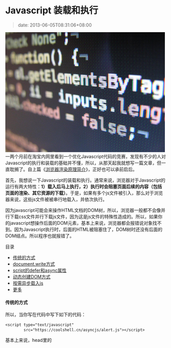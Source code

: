 # Javascript 装载和执行
>date: 2013-06-05T08:31:06+08:00


![](/assets/images/coolshell.cn/wp-content/uploads/2013/06/javascript.jpg)一两个月前在淘宝内网里看到一个优化Javascript代码的竞赛，发现有不少的人对Javascript的执行和装载的基础并不懂，所以，从那天起我就想写一篇文章，但一直耽搁了。自上篇《[浏览器渲染原理简介](/2013/%E6%B5%8F%E8%A7%88%E5%99%A8%E7%9A%84%E6%B8%B2%E6%9F%93%E5%8E%9F%E7%90%86%E7%AE%80%E4%BB%8B.md "浏览器的渲染原理简介")》，正好也可以承前启后。


首先，我想说一下Javascript的装载和执行。通常来说，浏览器对于Javascript的运行有两大特性：**1）载入后马上执行，2）执行时会阻塞页面后续的内容（包括页面的渲染、其它资源的下载）**。于是，如果有多个js文件被引入，那么对于浏览器来说，这些js文件被被串行地载入，并依次执行。


因为javascript可能会来操作HTML文档的DOM树，所以，浏览器一般都不会像并行下载css文件并行下载js文件，因为这是js文件的特殊性造成的。所以，如果你的javascript想操作后面的DOM元素，基本上来说，浏览器都会报错说对象找不到。因为Javascript执行时，后面的HTML被阻塞住了，DOM树时还没有后面的DOM结点。所以程序也就报错了。




目录



* [传统的方式](#%E4%BC%A0%E7%BB%9F%E7%9A%84%E6%96%B9%E5%BC%8F "传统的方式")
* [document.write方式](#documentwrite%E6%96%B9%E5%BC%8F "document.write方式")
* [script的defer和async属性](#script%E7%9A%84defer%E5%92%8Casync%E5%B1%9E%E6%80%A7 "script的defer和async属性")
* [动态创建DOM方式](#%E5%8A%A8%E6%80%81%E5%88%9B%E5%BB%BADOM%E6%96%B9%E5%BC%8F "动态创建DOM方式")
* [按需异步载入js](#%E6%8C%89%E9%9C%80%E5%BC%82%E6%AD%A5%E8%BD%BD%E5%85%A5js "按需异步载入js")
* [更多](#%E6%9B%B4%E5%A4%9A "更多")

#### 传统的方式


所以，当你写在代码中写下如下的代码：



```
<script type="text/javascript"
        src="https://coolshell.cn/asyncjs/alert.js"></script>
```


基本上来说，head里的 <script>标签会阻塞后续资源的载入以及整个页面的生成。我专门做了一个示例你可以看看：**[示例一](https://coolshell.cn/asyncjs/async_test01.html)**。 注意：我的alert.js中只有一句话：alert(“hello world”) ，这更容易让你看到javascript是怎么阻塞后面的东西的。


所以，你知道为什么有很多网站把javascript放在网页的最后面了，要么就是动用了window.onload或是docmuemt ready之类的事件。


另外，因为绝大多数的Javascript代码并不需要等页面，所以，我们异步载入的功能。那么我们怎么异步载入呢？


#### document.write方式


于是，你可能以为document.write()这种方式能够解决不阻塞的方式。你当然会觉得，document.write了的<script>标签后就可以执行后面的东西去了，这没错。对于在同一个script标签里的Javascript的代码来说，是这样的，但是对于整个页面来说，这个还是会阻塞。 下面是一段测试代码：



```
<script type="text/javascript" language="javascript">
    function loadjs(script_filename) {
        document.write('<' + 'script language="javascript" type="text/javascript"');
        document.write(' src="' + script_filename + '">');
        document.write('<'+'/script'+'>');
        alert("loadjs() exit...");
    }

    var script = 'https://coolshell.cn/asyncjs/alert.js';

    loadjs(script);
    alert("loadjs() finished!");
</script>

<script type="text/javascript" language="javascript">
   alert("another block");
</script>
```

你觉得alert的顺序是什么？你可以在不同的浏览器里试一试。这里的想关的测试页面：**[示例二](https://coolshell.cn/asyncjs/async_test02.html)**。


#### script的defer和async属性


IE自从IE6就支持defer标签，如：



```
<script defer type="text/javascript" src="./alert.js" >
</script>
```

对于IE来说，这个标签会让IE并行下载js文件，并且把其执行hold到了整个DOM装载完毕（DOMContentLoaded），多个defer的<script>在执行时也会按照其出现的顺序来运行。最重要的是<script>被加上defer后，其不会阻塞后续DOM的的渲染。但是因为这个defer只是IE专用，所以一般用得比较少。


而我们标准的的HTML5也加入了一个异步载入javascript的属性：async，无论你对它赋什么样的值，只要它出现，它就开始异步加载js文件。但是， async的异步加载会有一个比较严重的问题，那就是它忠实地践行着“载入后马上执行”这条军规，所以，虽然它并不阻塞页面的渲染，但是你也无法控制他执行的次序和时机。你可以[看看这个示例去感受一下](https://coolshell.cn/asyncjs/async_test01.async.html)。


支持 async标签的浏览器是：Firefox3.6+，Chrome 8.0+，Safari 5.0+，IE 10+，Opera还不支持（[来自这里](http://caniuse.com/#feat=script-async)）所以这个方法也不是太好。因为并不是所有的浏览器你都能行。


#### 动态创建DOM方式


这种方式可能是用得最多的了。



```
function loadjs(script_filename) {
    var script = document.createElement('script');
    script.setAttribute('type', 'text/javascript');
    script.setAttribute('src', script_filename);
    script.setAttribute('id', 'coolshell_script_id');

    script_id = document.getElementById('coolshell_script_id');
    if(script_id){
        document.getElementsByTagName('head')[0].removeChild(script_id);
    }
    document.getElementsByTagName('head')[0].appendChild(script);
}

var script = 'https://coolshell.cn/asyncjs/alert.js';
loadjs(script);

```

这个方式几乎成了标准的异步载入js文件的方式，这个方式的演示请参看：**[示例三](https://coolshell.cn/asyncjs/async_test03.html)**。这方式还被玩出了JSONP的东东，也就是我可以为script的src指定某个后台的脚本（如PHP），而这个PHP返回一个javascript函数，其参数是一个json的字符串，返回来调用我们的预先定义好的javascript的函数。你可以看一下这个示例：[t.js](https://coolshell.cn/t.js) （这个示例是我之前在微博征集的[一个异步ajax调用的小例子](https://coolshell.cn/t.html)）


#### 按需异步载入js


上面那个DOM方式的例子解决了异步载入Javascript的问题，但是没有解决我们想让他按我们指定的时机运行的问题。所以，我们只需要把上面那个DOM方式绑到某个事件上来就可以了。


比如：


**绑在window.load事件上**——**[示例四](https://coolshell.cn/asyncjs/async_test04.html)**


你一定要比较一下示例四和示例三在执行上有什么不同，我在这两个示例中都专门用了个代码高亮的javascript，看看那个代码高亮的的脚本的执行和我的alert.js的执行的情况，你就知道不同了）


`window.load = loadjs("https://coolshell.cn/asyncjs/alert.js")`


**绑在特定的事件上**——**[示例五](https://coolshell.cn/asyncjs/async_test05.html)**


`<p style="cursor: pointer" onclick="LoadJS()">Click to load alert.js </p>`


这个示例很简单了。当你点击某个DOM元素，才会真正载入我们的alert.js。


#### 更多


但是，绑定在某个特定事件上这个事似乎又过了一点，因为只有在点击的时候才会去真正的下载js，这又会太慢了了。好了，到这里，要抛出我们的终极问题——**我们想要异步地把js文件下载到用户的本地，但是不执行，仅当在我们想要执行的时候去执行**。


要是我们有下面这样的方式就好了：



```
var script = document.createElement("script");
script.noexecute = true;
script.src = "alert.js";
document.body.appendChild(script);

//后面我们可以这么干
script.execute();
```

可惜的是，这只是一个美丽的梦想，今天我们的Javascript还比较原始，这个“JS梦”还没有实现呢。


所以，我们的程序员只能使用hack的方式来搞。


有的程序员使用了非标准的script的type来cache javascript。如：


`<script type=cache/script src="./alert.js"></script>`


因为”cache/script”，这个东西根本就不能被浏览器解析，所以浏览器也就不能把alert.js当javascript去执行，但是他又要去下载js文件，所以就可以搞定了。可惜的是，webkit严格符从了HTML的标准——对于这种不认识的东西，直接删除，什么也不干。于是，我们的梦又破了。


所以，我们需要再hack一下，就像N多年前玩preload图片那样，我们可以动用object标签（也可以动用iframe标签），于是我们有下面这样的代码：



```
    function cachejs(script_filename){
        var cache = document.createElement('object');
        cache.data = script_filename;
        cache.id = "coolshell_script_cache_id";
        cache.width = 0;
        cache.height = 0;
        document.body.appendChild(cache);
    }
```

然后，我们在的最后调用一下这个函数。请参看一下相关的示例：**[示例六](https://coolshell.cn/asyncjs/async_test06.html)**


在Chrome下按 Ctrl+Shit+I，切换到network页，你就可以看到下载了alert.js但是没有执行，然后我们再用示例五的方式，因为浏览器端有缓存了，不会再从服务器上下载alert.js了。所以，就能保证执行速度了。


关于这种preload这种东西你应该不会陌生了。你还可以使用Ajax的方式，如：



```
var xhr = new XMLHttpRequest();
xhr.open('GET', 'new.js');
xhr.send('');
```

到这里我就不再多说了，也不给示例了，大家可以自己试试去。


最后再提两个js，一个是[ControlJS](http://stevesouders.com/controljs/)，一个叫[HeadJS](http://headjs.com/)，专门用来做异步load javascript文件的。


好了，这是所有的内容了，希望大家看过后能对Javascript的载入和执行，以及相关的技术有个了解。**同时，也希望各前端高手不吝赐教！**


（全文完）


